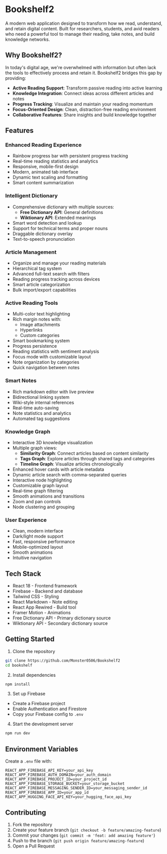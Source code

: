 # Bookshelf2

A modern web application designed to transform how we read, understand, and retain digital content. Built for researchers, students, and avid readers who need a powerful tool to manage their reading, take notes, and build knowledge networks.

## Why Bookshelf2?

In today's digital age, we're overwhelmed with information but often lack the tools to effectively process and retain it. Bookshelf2 bridges this gap by providing:

- **Active Reading Support**: Transform passive reading into active learning
- **Knowledge Integration**: Connect ideas across different articles and notes
- **Progress Tracking**: Visualize and maintain your reading momentum
- **Focus-Oriented Design**: Clean, distraction-free reading environment
- **Collaborative Features**: Share insights and build knowledge together

## Features

### Enhanced Reading Experience

- Rainbow progress bar with persistent progress tracking
- Real-time reading statistics and analytics
- Responsive, mobile-first design
- Modern, animated tab interface
- Dynamic text scaling and formatting
- Smart content summarization

### Intelligent Dictionary

- Comprehensive dictionary with multiple sources:
  - **Free Dictionary API**: General definitions
  - **Wiktionary API**: Extended meanings
- Smart word detection and lookup
- Support for technical terms and proper nouns
- Draggable dictionary overlay
- Text-to-speech pronunciation

### Article Management

- Organize and manage your reading materials
- Hierarchical tag system
- Advanced full-text search with filters
- Reading progress tracking across devices
- Smart article categorization
- Bulk import/export capabilities

### Active Reading Tools

- Multi-color text highlighting
- Rich margin notes with:
  - Image attachments
  - Hyperlinks
  - Custom categories
- Smart bookmarking system
- Progress persistence
- Reading statistics with sentiment analysis
- Focus mode with customizable layout
- Note organization by categories
- Quick navigation between notes

### Smart Notes

- Rich markdown editor with live preview
- Bidirectional linking system
- Wiki-style internal references
- Real-time auto-saving
- Note statistics and analytics
- Automated tag suggestions

### Knowledge Graph

- Interactive 3D knowledge visualization
- Multiple graph views:
  - **Similarity Graph**: Connect articles based on content similarity
  - **Tags Graph**: Explore articles through shared tags and categories
  - **Timeline Graph**: Visualize articles chronologically
- Enhanced hover cards with article metadata
- Dynamic article search with comma-separated queries
- Interactive node highlighting
- Customizable graph layout
- Real-time graph filtering
- Smooth animations and transitions
- Zoom and pan controls
- Node clustering and grouping

### User Experience

- Clean, modern interface
- Dark/light mode support
- Fast, responsive performance
- Mobile-optimized layout
- Smooth animations
- Intuitive navigation

## Tech Stack

- React 18 - Frontend framework
- Firebase - Backend and database
- Tailwind CSS - Styling
- React Markdown - Note editing
- React App Rewired - Build tool
- Framer Motion - Animations
- Free Dictionary API - Primary dictionary source
- Wiktionary API - Secondary dictionary source

## Getting Started

1. Clone the repository

```bash
git clone https://github.com/Monster0506/Bookshelf2
cd bookshelf
```

2. Install dependencies

```bash
npm install
```

3. Set up Firebase

- Create a Firebase project
- Enable Authentication and Firestore
- Copy your Firebase config to `.env`

4. Start the development server

```bash
npm run dev
```

## Environment Variables

Create a `.env` file with:

```env
REACT_APP_FIREBASE_API_KEY=your_api_key
REACT_APP_FIREBASE_AUTH_DOMAIN=your_auth_domain
REACT_APP_FIREBASE_PROJECT_ID=your_project_id
REACT_APP_FIREBASE_STORAGE_BUCKET=your_storage_bucket
REACT_APP_FIREBASE_MESSAGING_SENDER_ID=your_messaging_sender_id
REACT_APP_FIREBASE_APP_ID=your_app_id
REACT_APP_HUGGING_FACE_API_KEY=your_hugging_face_api_key
```

## Contributing

1. Fork the repository
2. Create your feature branch (`git checkout -b feature/amazing-feature`)
3. Commit your changes (`git commit -m 'feat: add amazing feature'`)
4. Push to the branch (`git push origin feature/amazing-feature`)
5. Open a Pull Request
